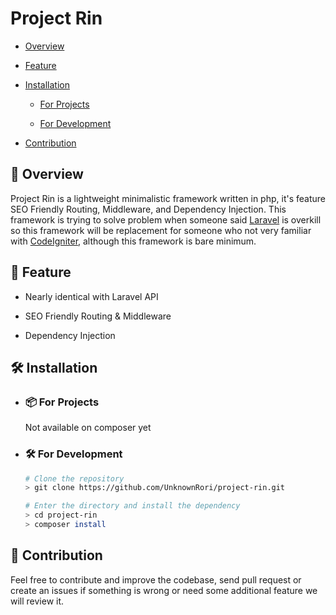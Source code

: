 # Project Rin

* [Overview](https://github.com/UnknownRori/project-rin#-overview)

* [Feature](https://github.com/UnknownRori/project-rin#-feature)

* [Installation](https://github.com/UnknownRori/project-rin#-for-project)

    * [For Projects](https://github.com/UnknownRori/project-rin#-for-projects)

    * [For Development](https://github.com/UnknownRori/project-rin#%EF%B8%8F-for-development)
    
* [Contribution](https://github.com/UnknownRori/project-rin#-contribution)


## 📔 Overview

Project Rin is a lightweight minimalistic framework written in php, it's feature SEO Friendly Routing, Middleware, and Dependency Injection. This framework is trying to solve problem when someone said [Laravel](https://laravel.com/) is overkill so this framework will be replacement for someone who not very familiar with [CodeIgniter](https://codeigniter.com/), although this framework is bare minimum.

## 🚀 Feature

* Nearly identical with Laravel API

* SEO Friendly Routing & Middleware

* Dependency Injection

## 🛠️ Installation

* ### 📦 For Projects

    Not available on composer yet

* ### 🛠️ For Development

    ``` bash
    # Clone the repository
    > git clone https://github.com/UnknownRori/project-rin.git

    # Enter the directory and install the dependency
    > cd project-rin
    > composer install
    ```


## 🌟 Contribution

Feel free to contribute and improve the codebase, send pull request or create an issues if something is wrong or need some additional feature we will review it.